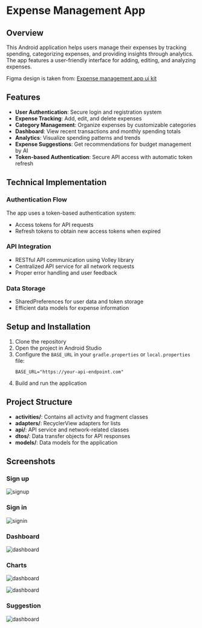 # Expense Management App

## Overview

This Android application helps users manage their expenses by tracking spending, categorizing expenses, and providing insights through analytics. The app features a user-friendly interface for adding, editing, and analyzing expenses.  

Figma design is taken from: [Expense management app ui kit](https://www.figma.com/community/file/1341354400491602502) 

## Features

- **User Authentication**: Secure login and registration system
- **Expense Tracking**: Add, edit, and delete expenses
- **Category Management**: Organize expenses by customizable categories
- **Dashboard**: View recent transactions and monthly spending totals
- **Analytics**: Visualize spending patterns and trends
- **Expense Suggestions**: Get recommendations for budget management by AI
- **Token-based Authentication**: Secure API access with automatic token refresh

## Technical Implementation

### Authentication Flow

The app uses a token-based authentication system:
- Access tokens for API requests
- Refresh tokens to obtain new access tokens when expired

### API Integration

- RESTful API communication using Volley library
- Centralized API service for all network requests
- Proper error handling and user feedback

### Data Storage

- SharedPreferences for user data and token storage
- Efficient data models for expense information

## Setup and Installation

1. Clone the repository
2. Open the project in Android Studio
3. Configure the `BASE_URL` in your `gradle.properties` or `local.properties` file:
   ```
   BASE_URL="https://your-api-endpoint.com"
   ```
4. Build and run the application

## Project Structure

- **activities/**: Contains all activity and fragment classes
- **adapters/**: RecyclerView adapters for lists
- **api/**: API service and network-related classes
- **dtos/**: Data transfer objects for API responses
- **models/**: Data models for the application

## Screenshots
### Sign up
![signup](./Screenshots/Signup.jpg)
### Sign in
![signin](./Screenshots/Signin.jpg)
### Dashboard
![dashboard](./Screenshots/Dashboard.jpg)
### Charts
![dashboard](./Screenshots/Chart1.jpg)

![dashboard](./Screenshots/Chart2.jpg)
### Suggestion
![dashboard](./Screenshots/Suggestion.jpg)
